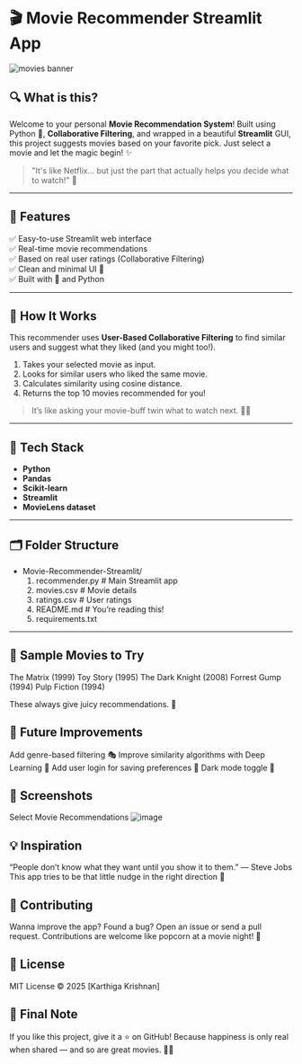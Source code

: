 # 🎬 Movie Recommender Streamlit App

![movies banner](https://media.giphy.com/media/3o6Zt481isNVuQI1l6/giphy.gif)

## 🔍 What is this?

Welcome to your personal **Movie Recommendation System**! Built using Python 🐍, **Collaborative Filtering**, and wrapped in a beautiful **Streamlit** GUI, this project suggests movies based on your favorite pick. Just select a movie and let the magic begin! ✨

> "It's like Netflix... but just the part that actually helps you decide what to watch!" 🍿

---

## 🚀 Features

✅ Easy-to-use Streamlit web interface  
✅ Real-time movie recommendations  
✅ Based on real user ratings (Collaborative Filtering)  
✅ Clean and minimal UI 🎨  
✅ Built with 💖 and Python

---

## 🧠 How It Works

This recommender uses **User-Based Collaborative Filtering** to find similar users and suggest what they liked (and you might too!).

1. Takes your selected movie as input.
2. Looks for similar users who liked the same movie.
3. Calculates similarity using cosine distance.
4. Returns the top 10 movies recommended for you!

> It’s like asking your movie-buff twin what to watch next. 👯‍♂️

---

## 🧰 Tech Stack

- **Python**
- **Pandas**
- **Scikit-learn**
- **Streamlit**
- **MovieLens dataset**

---

## 🗂️ Folder Structure
- Movie-Recommender-Streamlit/
  1. recommender.py # Main Streamlit app
  2. movies.csv # Movie details
  3. ratings.csv # User ratings
  4. README.md # You’re reading this!
  5. requirements.txt
 
---
## 🧪 Sample Movies to Try
The Matrix (1999)
Toy Story (1995)
The Dark Knight (2008)
Forrest Gump (1994)
Pulp Fiction (1994)

These always give juicy recommendations. 🍿

## 🌱 Future Improvements
Add genre-based filtering 🎭
Improve similarity algorithms with Deep Learning 🔮
Add user login for saving preferences 🔐
Dark mode toggle 🌚

## 📸 Screenshots
Select Movie	Recommendations
![image](https://github.com/user-attachments/assets/ae777a95-35ad-497a-a931-8d04a9141cfb)


## 💡 Inspiration
“People don’t know what they want until you show it to them.” — Steve Jobs
This app tries to be that little nudge in the right direction 🎯

## 🙌 Contributing
Wanna improve the app? Found a bug?
Open an issue or send a pull request.
Contributions are welcome like popcorn at a movie night! 🍿

## 📜 License
MIT License © 2025 [Karthiga Krishnan]

## 🎉 Final Note
If you like this project, give it a ⭐ on GitHub!
Because happiness is only real when shared — and so are great movies. 🎥✨
